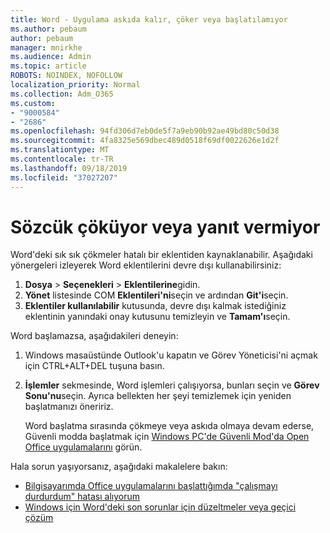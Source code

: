 ```yaml
---
title: Word - Uygulama askıda kalır, çöker veya başlatılamıyor
ms.author: pebaum
author: pebaum
manager: mnirkhe
ms.audience: Admin
ms.topic: article
ROBOTS: NOINDEX, NOFOLLOW
localization_priority: Normal
ms.collection: Adm_O365
ms.custom:
- "9000584"
- "2686"
ms.openlocfilehash: 94fd306d7eb0de5f7a9eb90b92ae49bd80c50d38
ms.sourcegitcommit: 4fa8325e569dbec489d0518f69df0022626e1d2f
ms.translationtype: MT
ms.contentlocale: tr-TR
ms.lasthandoff: 09/18/2019
ms.locfileid: "37027207"
---
```

# <a name="word-crashes-or-doesnt-respond"></a>Sözcük çöküyor veya yanıt vermiyor

Word'deki sık sık çökmeler hatalı bir eklentiden kaynaklanabilir. Aşağıdaki yönergeleri izleyerek Word eklentilerini devre dışı kullanabilirsiniz:

1. **Dosya** > **Seçenekleri** > **Eklentilerine**gidin.
2. **Yönet** listesinde COM **Eklentileri'ni**seçin ve ardından **Git'i**seçin.
3. **Eklentiler kullanılabilir** kutusunda, devre dışı kalmak istediğiniz eklentinin yanındaki onay kutusunu temizleyin ve **Tamam'ı**seçin.

Word başlamazsa, aşağıdakileri deneyin:

1.   Windows masaüstünde Outlook'u kapatın ve Görev Yöneticisi'ni açmak için CTRL+ALT+DEL tuşuna basın. 
2. **İşlemler** sekmesinde, Word işlemleri çalışıyorsa, bunları seçin ve **Görev Sonu'nu**seçin. Ayrıca bellekten her şeyi temizlemek için yeniden başlatmanızı öneririz.

    Word başlatma sırasında çökmeye veya askıda olmaya devam ederse, Güvenli modda başlatmak için [Windows PC'de Güvenli Mod'da Open Office uygulamalarını](https://support.office.com/en-us/article/Open-Office-apps-in-safe-mode-on-a-Windows-PC-dedf944a-5f4b-4afb-a453-528af4f7ac72) görün.

Hala sorun yaşıyorsanız, aşağıdaki makalelere bakın: 
- [Bilgisayarımda Office uygulamalarını başlattığımda "çalışmayı durdurdum" hatası alıyorum](https://support.office.com/article/52bd7985-4e99-4a35-84c8-2d9b8301a2fa)
- [Windows için Word'deki son sorunlar için düzeltmeler veya geçici çözüm](https://support.office.com/article/bf6bf17c-2807-4871-83ce-e337ae8f0b86)
